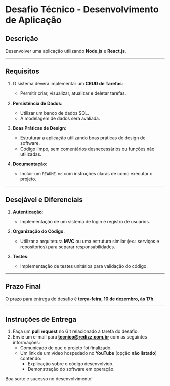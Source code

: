 # Desafio Técnico - Desenvolvimento de Aplicação

## **Descrição**

Desenvolver uma aplicação utilizando **Node.js** e **React.js**.

---

## **Requisitos**

1. O sistema deverá implementar um **CRUD de Tarefas**:
   - Permitir criar, visualizar, atualizar e deletar tarefas.

2. **Persistência de Dados**:
   - Utilizar um banco de dados SQL.
   - A modelagem de dados será avaliada.

3. **Boas Práticas de Design**:
   - Estruturar a aplicação utilizando boas práticas de design de software.
   - Código limpo, sem comentários desnecessários ou funções não utilizadas.

4. **Documentação**:
   - Incluir um `README.md` com instruções claras de como executar o projeto.

---

## **Desejável e Diferenciais**

1. **Autenticação**:
   - Implementação de um sistema de login e registro de usuários.

2. **Organização do Código**:
   - Utilizar a arquitetura **MVC** ou uma estrutura similar (ex.: serviços e repositórios) para separar responsabilidades.

3. **Testes**:
   - Implementação de testes unitários para validação do código.

---

## **Prazo Final**

O prazo para entrega do desafio é **terça-feira, 10 de dezembro, às 17h**.

---

## **Instruções de Entrega**

1. Faça um **pull request** no Git relacionado à tarefa do desafio.
2. Envie um e-mail para **tecnico@redizz.com.br** com as seguintes informações:
   - Comunicado de que o projeto foi finalizado.
   - Um link de um vídeo hospedado no **YouTube** (opção **não listado**) contendo:
     - Explicação sobre o código desenvolvido.
     - Demonstração do software em operação.

Boa sorte e sucesso no desenvolvimento!
